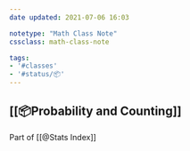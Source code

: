 ```yaml
---
date updated: 2021-07-06 16:03

notetype: "Math Class Note"
cssclass: math-class-note

tags: 
- '#classes'
- '#status/📦'
---
```


## [[📦Probability and Counting]]
Part of [[@Stats Index]]
